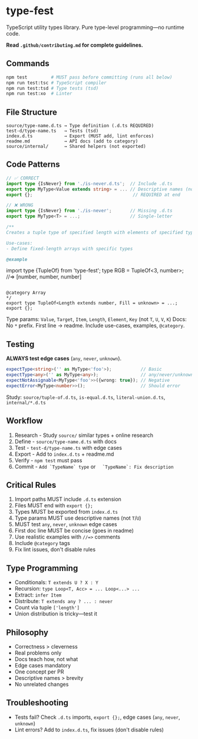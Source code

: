 # type-fest

TypeScript utility types library. Pure type-level programming—no runtime code.

**Read `.github/contributing.md` for complete guidelines.**

## Commands

```bash
npm test         # MUST pass before committing (runs all below)
npm run test:tsc # TypeScript compiler
npm run test:tsd # Type tests (tsd)
npm run test:xo  # Linter
```

## File Structure

```
source/type-name.d.ts → Type definition (.d.ts REQUIRED)
test-d/type-name.ts   → Tests (tsd)
index.d.ts            → Export (MUST add, lint enforces)
readme.md             → API docs (add to category)
source/internal/      → Shared helpers (not exported)
```

## Code Patterns

```ts
// ✅ CORRECT
import type {IsNever} from './is-never.d.ts';  // Include .d.ts
export type MyType<Value extends string> = ... // Descriptive names (not T/U)
export {};                                      // REQUIRED at end

// ❌ WRONG
import type {IsNever} from './is-never';       // Missing .d.ts
export type MyType<T> = ...;                   // Single-letter

/**
Creates a tuple type of specified length with elements of specified type.

Use-cases:
- Define fixed-length arrays with specific types

@example
```
import type {TupleOf} from 'type-fest';
type RGB = TupleOf<3, number>; //=> [number, number, number]
```

@category Array
*/
export type TupleOf<Length extends number, Fill = unknown> = ...;
export {};
```

Type params: `Value`, `Target`, `Item`, `Length`, `Element`, `Key` (not `T`, `U`, `V`, `K`)
Docs: No `*` prefix. First line → readme. Include use-cases, examples, `@category`.

## Testing

**ALWAYS test edge cases** (`any`, `never`, `unknown`).

```ts
expectType<string>('' as MyType<'foo'>);           // Basic
expectType<any>('' as MyType<any>);                // any/never/unknown
expectNotAssignable<MyType<'foo'>>({wrong: true}); // Negative
expectError<MyType<number>>();                     // Should error
```

Study: `source/tuple-of.d.ts`, `is-equal.d.ts`, `literal-union.d.ts`, `internal/*.d.ts`

## Workflow

1. Research - Study `source/` similar types + online research
2. Define - `source/type-name.d.ts` with docs
3. Test - `test-d/type-name.ts` with edge cases
4. Export - Add to `index.d.ts` + readme.md
5. Verify - `npm test` must pass
6. Commit - ``Add `TypeName` type`` or ``  `TypeName`: Fix description``

## Critical Rules

1. Import paths MUST include `.d.ts` extension
2. Files MUST end with `export {};`
3. Types MUST be exported from `index.d.ts`
4. Type params MUST use descriptive names (not `T`/`U`)
5. MUST test `any`, `never`, `unknown` edge cases
6. First doc line MUST be concise (goes in readme)
7. Use realistic examples with `//=>` comments
8. Include `@category` tags
9. Fix lint issues, don't disable rules

## Type Programming

- Conditionals: `T extends U ? X : Y`
- Recursion: `type Loop<T, Acc> = ... Loop<...> ...`
- Extract: `infer Item`
- Distribute: `T extends any ? ... : never`
- Count via tuple `['length']`
- Union distribution is tricky—test it

## Philosophy

- Correctness > cleverness
- Real problems only
- Docs teach how, not what
- Edge cases mandatory
- One concept per PR
- Descriptive names > brevity
- No unrelated changes

## Troubleshooting

- Tests fail? Check `.d.ts` imports, `export {};`, edge cases (`any`, `never`, `unknown`)
- Lint errors? Add to `index.d.ts`, fix issues (don't disable rules)
